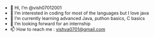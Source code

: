 - 👋 Hi, I’m @vish07012001
- 👀 I’m interested in coding for most of the languages but I love java
- 🌱 I’m currently learning advanced Java, puthon basics, C basics
- 💞️ I’m looking forward for an internship
- 📫 How to reach me : vishva0701@gmail.com

<!---
vish07012001/vish07012001 is a ✨ special ✨ repository because its `README.md` (this file) appears on your GitHub profile.
You can click the Preview link to take a look at your changes.
--->

